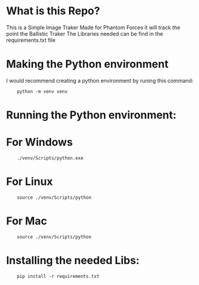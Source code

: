 # What is this Repo?

This is a Simple Image Traker Made for Phantom Forces it will track the point the Ballistic Traker
The Libraries needed can be find in the requirements.txt file

# Making the Python environment

I would recommend creating a python environment by runing this command:
```
    python -m venv venv
```

# Running the Python environment:

# For Windows
```
    ./venv/Scripts/python.exe
```

# For Linux
```
    source ./venv/Scripts/python
```

# For Mac
```
    source ./venv/Scripts/python
```

# Installing the needed Libs:
```
    pip install -r requirements.txt
```